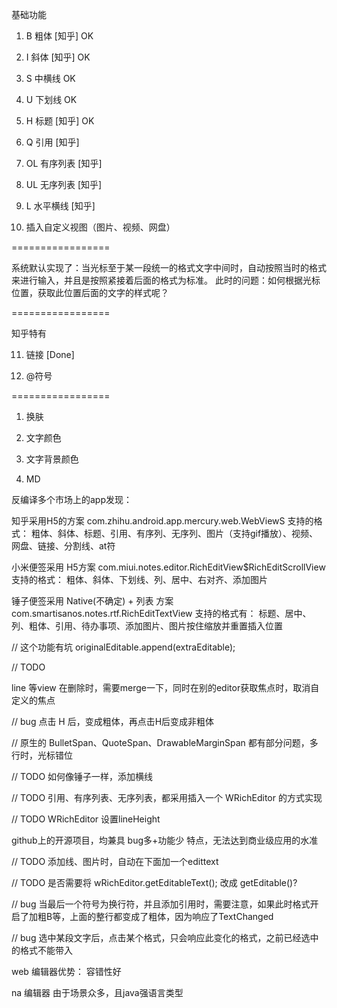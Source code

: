 基础功能

1. B    粗体      [知乎]    OK

2. I    斜体      [知乎]    OK

3. S    中横线             OK

4. U    下划线             OK

5. H    标题      [知乎]    OK

6. Q    引用      [知乎]

7. OL   有序列表   [知乎]

8. UL   无序列表   [知乎]

9. L    水平横线   [知乎]

10. 插入自定义视图（图片、视频、网盘）

=================

系统默认实现了：当光标至于某一段统一的格式文字中间时，自动按照当时的格式来进行输入，并且是按照紧接着后面的格式为标准。
此时的问题：如何根据光标位置，获取此位置后面的文字的样式呢？

=================

知乎特有

11. 链接      [Done]

12. @符号

=================

1. 换肤

2. 文字颜色

3. 文字背景颜色

4. MD

反编译多个市场上的app发现：

知乎采用H5的方案
com.zhihu.android.app.mercury.web.WebViewS
支持的格式：
粗体、斜体、标题、引用、有序列、无序列、图片（支持gif播放）、视频、网盘、链接、分割线、at符


小米便签采用 H5方案
com.miui.notes.editor.RichEditView$RichEditScrollView
支持的格式：
粗体、斜体、下划线、列、居中、右对齐、添加图片


锤子便签采用 Native(不确定) + 列表 方案
com.smartisanos.notes.rtf.RichEditTextView
支持的格式有：
标题、居中、列、粗体、引用、待办事项、添加图片、图片按住缩放并重置插入位置




// 这个功能有坑
originalEditable.append(extraEditable);

// TODO 

line 等view 在删除时，需要merge一下，同时在别的editor获取焦点时，取消自定义的焦点


// bug 点击 H 后，变成粗体，再点击H后变成非粗体

// 原生的 BulletSpan、QuoteSpan、DrawableMarginSpan 都有部分问题，多行时，光标错位

// TODO 如何像锤子一样，添加横线

// TODO 引用、有序列表、无序列表，都采用插入一个 WRichEditor 的方式实现

// TODO WRichEditor  设置lineHeight


github上的开源项目，均兼具 bug多+功能少 特点，无法达到商业级应用的水准


// TODO
添加线、图片时，自动在下面加一个edittext

// TODO
是否需要将 wRichEditor.getEditableText();  改成 getEditable()?

// bug
当最后一个符号为换行符，并且添加引用时，需要注意，如果此时格式开启了加粗B等，上面的整行都变成了粗体，因为响应了TextChanged

// bug
选中某段文字后，点击某个格式，只会响应此变化的格式，之前已经选中的格式不能带入


web 编辑器优势：
容错性好

na 编辑器 由于场景众多，且java强语言类型





